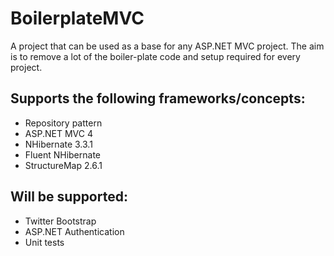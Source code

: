 BoilerplateMVC
==============
A project that can be used as a base for any ASP.NET MVC project. The aim is to remove a lot of the boiler-plate code and setup required for every project.

Supports the following frameworks/concepts:
----------------
- Repository pattern
- ASP.NET MVC 4
- NHibernate 3.3.1
- Fluent NHibernate
- StructureMap 2.6.1


Will be supported:
----------------
- Twitter Bootstrap
- ASP.NET Authentication
- Unit tests
